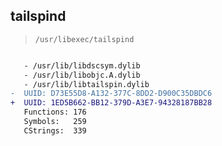 ## tailspind

> `/usr/libexec/tailspind`

```diff

   - /usr/lib/libdscsym.dylib
   - /usr/lib/libobjc.A.dylib
   - /usr/lib/libtailspin.dylib
-  UUID: D73E55D8-A132-377C-8DD2-D900C35DBDC6
+  UUID: 1ED5B662-BB12-379D-A3E7-94328187BB28
   Functions: 176
   Symbols:   259
   CStrings:  339

```
